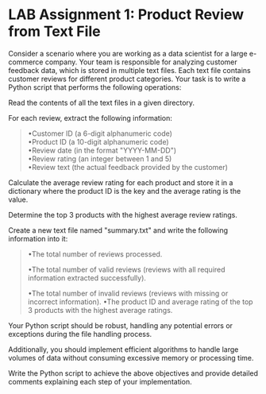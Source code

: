 # LAB Assignment 1: Product Review from Text File

Consider a scenario where you are working as a data scientist for a
large e-commerce company. Your team is responsible for analyzing
customer feedback data, which is stored in multiple text files. Each
text file contains customer reviews for different product categories.
Your task is to write a Python script that performs the following
operations:

Read the contents of all the text files in a given directory.

For each review, extract the following information:

> •Customer ID (a 6-digit alphanumeric code)\
> •Product ID (a 10-digit alphanumeric code)\
> •Review date (in the format \"YYYY-MM-DD\")\
> •Review rating (an integer between 1 and 5)\
> •Review text (the actual feedback provided by the customer)

Calculate the average review rating for each product and store it in a
dictionary where the product ID is the key and the average rating is the
value.

Determine the top 3 products with the highest average review ratings.

Create a new text file named \"summary.txt\" and write the following
information into it:

> •The total number of reviews processed.
>
> •The total number of valid reviews (reviews with all required
> information extracted successfully).
>
> •The total number of invalid reviews (reviews with missing or
> incorrect information). •The product ID and average rating of the top
> 3 products with the highest average ratings.

Your Python script should be robust, handling any potential errors or
exceptions during the file handling process.

Additionally, you should implement efficient algorithms to handle large
volumes of data without consuming excessive memory or processing time.

Write the Python script to achieve the above objectives and provide
detailed comments explaining each step of your implementation.
